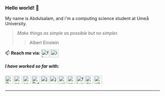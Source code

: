 ### Hello world! 👋
My name is Abdulsalam, and i'm a computing science student at Umeå University.

> _Make things as simple as possible but no simpler._
> > Albert Einstein


📫 **Reach me via:** 
[<img align="center" alt="fb" width="26px"  src="https://img.icons8.com/color/48/000000/facebook-new.png"/>][facebook]
[<img align="center" alt="ig" width="26px"  src="https://img.icons8.com/fluent/48/000000/instagram-new.png"/>][instagram]
  <br />

##### I have worked so far with:
<img align="left" alt="C" width="26px" src="https://img.icons8.com/color/48/000000/c-programming.png" />
<img align="left" alt="cpp" width="26px" src="https://img.icons8.com/color/48/000000/c-plus-plus-logo.png" />
<img align="left" alt="csh" width="26px" src="https://img.icons8.com/color/48/000000/c-sharp-logo.png" />
<img align="left" alt="Python" width="26px" src="https://img.icons8.com/color/48/000000/python.png" />
<img align="left" alt="java" width="26px" src="https://img.icons8.com/color/48/000000/java-coffee-cup-logo.png" />
<img align="left" alt="javascript" width="26px" src="https://img.icons8.com/color/48/000000/javascript.png" />
<img align="left" alt="unity" width="26px" src="https://img.icons8.com/ios-filled/color/48/000000/unity.png" />
<img align="left" alt="android" width="26px" src="https://img.icons8.com/color/48/000000/android-os.png" />
<img align="left" alt="flutter" width="26px" src="https://img.icons8.com/color/48/000000/flutter.png" />
<img align="left" alt="docker" width="26px" src="https://img.icons8.com/color/48/000000/docker.png" />
<img align="left" alt="git" width="26px" src="https://img.icons8.com/color/48/000000/git.png" />



<br />
<br />

  
---
[facebook]: https://www.facebook.com/vd001
[instagram]: https://www.instagram.com/da_zeroox/
<!--
**zerox13/zerox13** is a ✨ _special_ ✨ repository because its `README.md` (this file) appears on your GitHub profile.

Here are some ideas to get you started:
- 🔭 I’m currently working on my first unity 2D game.
- 🤔 I'm looking to contribute on some open source projects, ideas?
 
- 🔭 I’m currently working on ...
- 🌱 I’m currently learning ...
- 👯 I’m looking to collaborate on ...
- 🤔 I’m looking for help with ...
- 💬 Ask me about ...

- 😄 Pronouns: ...
- ⚡ Fun fact: ...


<img align="left" alt="console" width="26px" src="https://img.icons8.com/material-rounded/24/000000/console.png" />
<img align="left" alt="vim" width="26px" src="https://api.iconify.design/logos-vim.svg" />
-->
